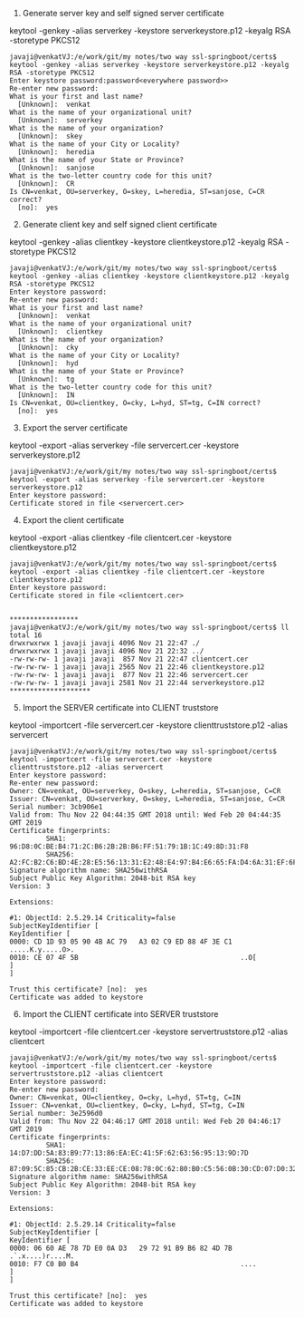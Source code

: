 1) Generate server key and self signed server certificate

keytool -genkey -alias serverkey -keystore serverkeystore.p12 -keyalg RSA -storetype PKCS12

	javaji@venkatVJ:/e/work/git/my notes/two way ssl-springboot/certs$ keytool -genkey -alias serverkey -keystore serverkeystore.p12 -keyalg RSA -storetype PKCS12
	Enter keystore password:password<everywhere password>>
	Re-enter new password:
	What is your first and last name?
	  [Unknown]:  venkat
	What is the name of your organizational unit?
	  [Unknown]:  serverkey
	What is the name of your organization?
	  [Unknown]:  skey
	What is the name of your City or Locality?
	  [Unknown]:  heredia
	What is the name of your State or Province?
	  [Unknown]:  sanjose
	What is the two-letter country code for this unit?
	  [Unknown]:  CR
	Is CN=venkat, OU=serverkey, O=skey, L=heredia, ST=sanjose, C=CR correct?
	  [no]:  yes


2) Generate client key and self signed client certificate

keytool -genkey -alias clientkey -keystore clientkeystore.p12 -keyalg RSA -storetype PKCS12

	javaji@venkatVJ:/e/work/git/my notes/two way ssl-springboot/certs$ keytool -genkey -alias clientkey -keystore clientkeystore.p12 -keyalg RSA -storetype PKCS12
	Enter keystore password:
	Re-enter new password:
	What is your first and last name?
	  [Unknown]:  venkat
	What is the name of your organizational unit?
	  [Unknown]:  clientkey
	What is the name of your organization?
	  [Unknown]:  cky
	What is the name of your City or Locality?
	  [Unknown]:  hyd
	What is the name of your State or Province?
	  [Unknown]:  tg
	What is the two-letter country code for this unit?
	  [Unknown]:  IN
	Is CN=venkat, OU=clientkey, O=cky, L=hyd, ST=tg, C=IN correct?
	  [no]:  yes

3) Export the server certificate

keytool -export -alias serverkey -file servercert.cer -keystore serverkeystore.p12
	
	javaji@venkatVJ:/e/work/git/my notes/two way ssl-springboot/certs$ keytool -export -alias serverkey -file servercert.cer -keystore serverkeystore.p12
	Enter keystore password:
	Certificate stored in file <servercert.cer>

4) Export the client certificate

keytool -export -alias clientkey -file clientcert.cer -keystore clientkeystore.p12

	javaji@venkatVJ:/e/work/git/my notes/two way ssl-springboot/certs$ keytool -export -alias clientkey -file clientcert.cer -keystore clientkeystore.p12
	Enter keystore password:
	Certificate stored in file <clientcert.cer>

	
	*****************
	javaji@venkatVJ:/e/work/git/my notes/two way ssl-springboot/certs$ ll
	total 16
	drwxrwxrwx 1 javaji javaji 4096 Nov 21 22:47 ./
	drwxrwxrwx 1 javaji javaji 4096 Nov 21 22:32 ../
	-rw-rw-rw- 1 javaji javaji  857 Nov 21 22:47 clientcert.cer
	-rw-rw-rw- 1 javaji javaji 2565 Nov 21 22:46 clientkeystore.p12
	-rw-rw-rw- 1 javaji javaji  877 Nov 21 22:46 servercert.cer
	-rw-rw-rw- 1 javaji javaji 2581 Nov 21 22:44 serverkeystore.p12
	********************
	
5) Import the SERVER certificate into CLIENT truststore

keytool -importcert -file servercert.cer -keystore clienttruststore.p12 -alias servercert	

	javaji@venkatVJ:/e/work/git/my notes/two way ssl-springboot/certs$ keytool -importcert -file servercert.cer -keystore clienttruststore.p12 -alias servercert
	Enter keystore password:
	Re-enter new password:
	Owner: CN=venkat, OU=serverkey, O=skey, L=heredia, ST=sanjose, C=CR
	Issuer: CN=venkat, OU=serverkey, O=skey, L=heredia, ST=sanjose, C=CR
	Serial number: 3cb906e1
	Valid from: Thu Nov 22 04:44:35 GMT 2018 until: Wed Feb 20 04:44:35 GMT 2019
	Certificate fingerprints:
			 SHA1: 96:D8:0C:BE:B4:71:2C:B6:2B:2B:B6:FF:51:79:1B:1C:49:8D:31:F8
			 SHA256: A2:FC:B2:C6:BD:4E:28:E5:56:13:31:E2:48:E4:97:B4:E6:65:FA:D4:6A:31:EF:6F:A9:FE:14:56:D1:A7:D7:A7
	Signature algorithm name: SHA256withRSA
	Subject Public Key Algorithm: 2048-bit RSA key
	Version: 3

	Extensions:

	#1: ObjectId: 2.5.29.14 Criticality=false
	SubjectKeyIdentifier [
	KeyIdentifier [
	0000: CD 1D 93 05 90 4B AC 79   A3 02 C9 ED 88 4F 3E C1  .....K.y.....O>.
	0010: CE 07 4F 5B                                        ..O[
	]
	]

	Trust this certificate? [no]:  yes
	Certificate was added to keystore

6) Import the CLIENT certificate into SERVER truststore

keytool -importcert -file clientcert.cer -keystore servertruststore.p12 -alias clientcert

	javaji@venkatVJ:/e/work/git/my notes/two way ssl-springboot/certs$ keytool -importcert -file clientcert.cer -keystore servertruststore.p12 -alias clientcert
	Enter keystore password:
	Re-enter new password:
	Owner: CN=venkat, OU=clientkey, O=cky, L=hyd, ST=tg, C=IN
	Issuer: CN=venkat, OU=clientkey, O=cky, L=hyd, ST=tg, C=IN
	Serial number: 3e2596d0
	Valid from: Thu Nov 22 04:46:17 GMT 2018 until: Wed Feb 20 04:46:17 GMT 2019
	Certificate fingerprints:
			 SHA1: 14:D7:DD:5A:83:B9:77:13:86:EA:EC:41:5F:62:63:56:95:13:9D:7D
			 SHA256: 87:09:5C:85:CB:2B:CE:33:EE:CE:08:78:0C:62:80:B0:C5:56:0B:30:CD:07:D0:32:08:9D:28:9E:01:67:3F:94
	Signature algorithm name: SHA256withRSA
	Subject Public Key Algorithm: 2048-bit RSA key
	Version: 3

	Extensions:

	#1: ObjectId: 2.5.29.14 Criticality=false
	SubjectKeyIdentifier [
	KeyIdentifier [
	0000: 06 60 AE 78 7D E0 0A D3   29 72 91 B9 B6 82 4D 7B  .`.x....)r....M.
	0010: F7 C0 B0 B4                                        ....
	]
	]

	Trust this certificate? [no]:  yes
	Certificate was added to keystore
 